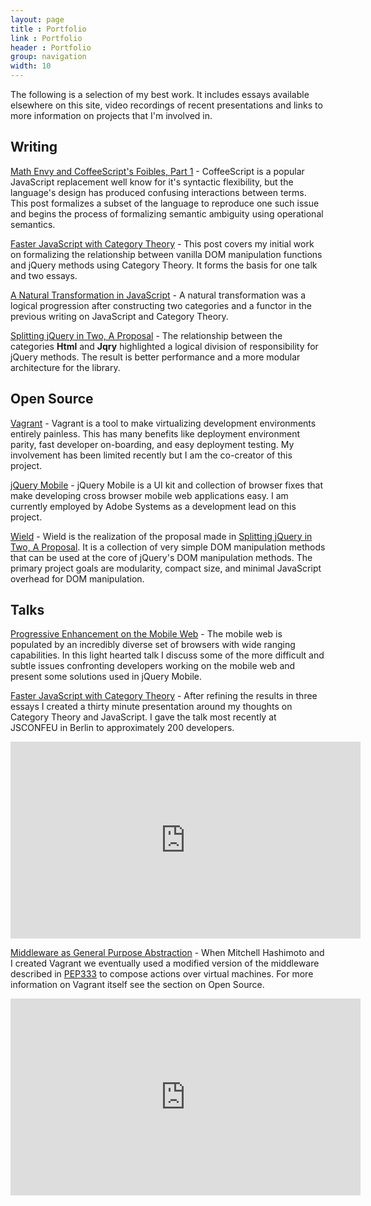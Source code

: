 ```yaml
---
layout: page
title : Portfolio
link : Portfolio
header : Portfolio
group: navigation
width: 10
---
```


The following is a selection of my best work. It includes essays available elsewhere on this site, video recordings of recent presentations and links to more information on projects that I'm involved in.

## Writing

[Math Envy and CoffeeScript's Foibles, Part 1](/2012/11/27/math-envy-and-coffeescripts-foibles/) - CoffeeScript is a popular JavaScript replacement well know for it's syntactic flexibility, but the language's design has produced confusing interactions between terms. This post formalizes a subset of the language to reproduce one such issue and begins the process of formalizing semantic ambiguity using operational semantics.

[Faster JavaScript with Category Theory](/2012/02/09/faster-javascript-through-category-theory/) - This post covers my initial work on formalizing the relationship between vanilla DOM manipulation functions and jQuery methods using Category Theory. It forms the basis for one talk and two essays.

[A Natural Transformation in JavaScript](/2012/03/22/a-natural-transformation-in-javascript/) - A natural transformation was a logical progression after constructing two categories and a functor in the previous writing on JavaScript and Category Theory.

[Splitting jQuery in Two, A Proposal](/2012/07/19/splitting-jquery-in-two-a-proposal/) - The relationship between the categories <b>Html</b> and <b>Jqry</b> highlighted a logical division of responsibility for jQuery methods. The result is better performance and a more modular architecture for the library.

## Open Source

[Vagrant](http://vagrantup.com) - Vagrant is a tool to make virtualizing development environments entirely painless. This has many benefits like deployment environment parity, fast developer on-boarding, and easy deployment testing. My involvement has been limited recently but I am the co-creator of this project.

[jQuery Mobile](http://jquerymobile.com) - jQuery Mobile is a UI kit and collection of browser fixes that make developing cross browser mobile web applications easy. I am currently employed by Adobe Systems as a development lead on this project.

[Wield](https://github.com/johnbender/wield) - Wield is the realization of the proposal made in [Splitting jQuery in Two, A Proposal](/2012/07/19/splitting-jquery-in-two-a-proposal/). It is a collection of very simple DOM manipulation methods that can be used at the core of jQuery's DOM manipulation methods. The primary project goals are modularity, compact size, and minimal JavaScript overhead for DOM manipulation.

## Talks

[Progressive Enhancement on the Mobile Web](http://www.infoq.com/presentations/Mobile-Web-Development) - The mobile web is populated by an incredibly diverse set of browsers with wide ranging capabilities. In this light hearted talk I discuss some of the more difficult and subtle issues confronting developers working on the mobile web and present some solutions used in jQuery Mobile.

[Faster JavaScript with Category Theory](/2012/08/26/presentation-faster-javascript-through-category-theory/) - After refining the results in three essays I created a thirty minute presentation around my thoughts on Category Theory and JavaScript. I gave the talk most recently at JSCONFEU in Berlin to approximately 200 developers.

<iframe width="560" height="315" src="http://www.youtube.com/embed/PtD-WKSC6ak" frameborder="0" allowfullscreen></iframe>

[Middleware as General Purpose Abstraction](/2012/04/28/middleware-as-a-general-purpose-abstraction/) - When Mitchell Hashimoto and I created Vagrant we eventually used a modified version of the middleware described in [PEP333](http://www.python.org/dev/peps/pep-0333/) to compose actions over virtual machines. For more information on Vagrant itself see the section on Open Source.

<iframe width="560" height="315" src="http://www.youtube.com/embed/fcNaiP5tea0" frameborder="0" allowfullscreen></iframe>


